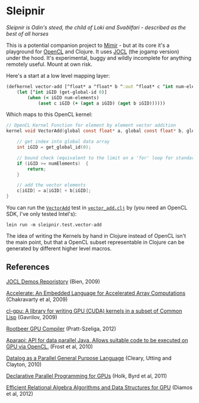 # Sleipnir

*Sleipnir is Odin's steed, the child of Loki and Svaðilfari - described as the best of all horses*

This is a potential companion project to [Mímir](https://github.com/hraberg/mimir) - but at its core it's a playground for [OpenCL](http://www.khronos.org/opencl/) and Clojure.
It uses [JOCL](http://jogamp.org/jocl/www/) (the jogamp version) under the hood. It's experimental, buggy and wildly incomplete for anything remotely useful. Mount at own risk.

Here's a start at a low level mapping layer:

```clojure
(defkernel vector-add [^float* a ^float* b ^:out ^float* c ^int num-elements]
    (let [^int iGID (get-global-id 0)]
        (when (< iGID num-elements)
            (aset c iGID (+ (aget a iGID) (aget b iGID))))))
```

Which maps to this OpenCL kernel:

```c
// OpenCL Kernel Function for element by element vector addition
kernel void VectorAdd(global const float* a, global const float* b, global float* c, int numElements) {

    // get index into global data array
    int iGID = get_global_id(0);

    // bound check (equivalent to the limit on a 'for' loop for standard/serial C code
    if (iGID >= numElements)  {
        return;
    }

    // add the vector elements
    c[iGID] = a[iGID] + b[iGID];
}
```

You can run the [`VectorAdd`](http://jogamp.org/wiki/index.php/JOCL_Tutorial) test in [`vector_add.clj`](https://github.com/hraberg/sleipnir/blob/master/test/sleipnir/test/vector_add.clj) by (you need an OpenCL SDK, I've only tested Intel's):

    lein run -m sleipnir.test.vector-add

The idea of writing the Kernels by hand in Clojure instead of OpenCL isn't the main point, but that a OpenCL subset representable in Clojure can be generated by different higher level macros.


## References

[JOCL Demos Reporistory](https://github.com/mbien/jocl-demos) (Bien, 2009)

[Accelerate: An Embedded Language for Accelerated Array Computations](http://www.cse.unsw.edu.au/~chak/project/accelerate/) (Chakravarty et al, 2009)

[cl-gpu: A library for writing GPU (CUDA) kernels in a subset of Common Lisp](https://github.com/angavrilov/cl-gpu) (Gavrilov, 2009)

[Rootbeer GPU Compiler](https://github.com/pcpratts/rootbeer1) (Pratt-Szeliga, 2012)

[Aparapi: API for data parallel Java. Allows suitable code to be executed on GPU via OpenCL.](https://code.google.com/p/aparapi/) (Frost et al, 2010)

[Datalog as a Parallel General Purpose Language](http://www.cs.waikato.ac.nz/pubs/wp/2010/uow-cs-wp-2010-06.pdf) (Cleary, Utting and Clayton, 2010)

[Declarative Parallel Programming for GPUs](http://www.osl.iu.edu/publications/prints/2011/2011-parco-holk-harlan.pdf) (Holk, Byrd et al,  2011)

[Efficient Relational Algebra Algorithms and Data Structures for GPU](http://www.cercs.gatech.edu/tech-reports/tr2012/git-cercs-12-01.pdf) (Diamos et al, 2012)
